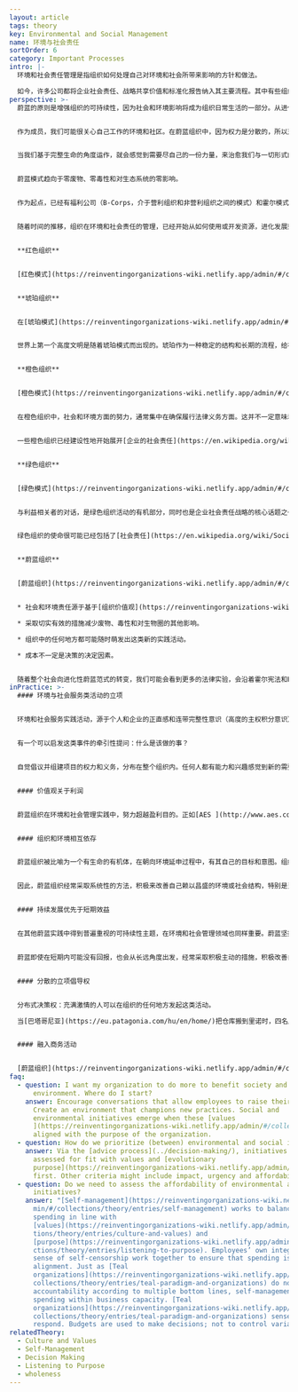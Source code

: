 ```yaml
---
layout: article
tags: theory
key: Environmental and Social Management
name: 环境与社会责任
sortOrder: 6
category: Important Processes
intro: |-
  环境和社会责任管理是指组织如何处理自己对环境和社会所带来影响的方针和做法。

  如今，许多公司都将企业社会责任、战略共享价值和标准化报告纳入其主要流程。其中有些组织将可持续性和可持续发展目标议程视为战略的一部分。
perspective: >-
  蔚蓝的原则是增强组织的可持续性，因为社会和环境影响将成为组织日常生活的一部分。从进化论的观点来看，这一切都源于内在智慧和正义感。


  作为成员，我们可能很关心自己工作的环境和社区。在蔚蓝组织中，因为权力是分散的，所以对环境和社会服务类的倡议和项目，可以由组织内任何位置的充满激情的人联合起来自由发起。


  当我们基于完整生命的角度运作，就会感觉到需要尽自己的一份力量，来治愈我们与一切形式的生命之间的破裂关系。


  蔚蓝模式趋向于零废物、零毒性和对生态系统的零影响。


  作为起点，已经有福利公司（B-Corps，介于营利组织和非营利组织之间的模式）和霍尔模式的宪法等倡议，都为蔚蓝领导层提供了有趣的参考方法。


  随着时间的推移，组织在环境和社会责任的管理，已经开始从如何使用或开发资源，进化发展到如何为社会和环境提供服务。


  **红色组织**


  [红色模式](https://reinventingorganizations-wiki.netlify.app/admin/#/collections/theory/entries/red-organizations) 的社会责任管理就是行使权力。组织受制于自然和环境，这些会决定部落的节奏。红色通过潜在利用价值这个滤镜，看待环境。时刻考虑：目前环境中有哪些是可为我用的自愿，以提高生存和繁衍能力？


  **琥珀组织**


  在[琥珀模式](https://reinventingorganizations-wiki.netlify.app/admin/#/collections/theory/entries/amber-paradigm-and-organizations)中，往往把组织看作独立于外部世界自成体系的系统，并由一个等级结构来管理。社会优先考虑那些基于出生、教育和性别等获得等级优势的人。环境被视为是可预测的，组织会为了自身利益寻求控制环境的方法，例如水利工程。


  世界上第一个高度文明是随着琥珀模式而出现的。琥珀作为一种稳定的结构和长期的流程，给社会结构及其潜力带来了前所未有的变化。


  **橙色组织**


  [橙色模式](https://reinventingorganizations-wiki.netlify.app/admin/#/collections/theory/entries/orange-paradigm-and-organizations)的目标导向型组织专注于解决实际问题。不断壮大并拥有过剩的资源（利润），是成功实现目标的结果。随着时间的推移，达不到目标将导致组织死亡。人们相信只有最强最佳的组织才能存活。


  在橙色组织中，社会和环境方面的努力，通常集中在确保履行法律义务方面。这并不一定意味着橙色否定这些服务行为的价值。但橙色组织只在有助于实现组织目标的情况下，才有理由采取有益于社会和环境的行动。对橙色来说，这类主动服务社会的计划，需要被包含在自己组织的目标中，才能得到实现。


  一些橙色组织已经建设性地开始展开[企业的社会责任](https://en.wikipedia.org/wiki/Corporate_social_responsibility)活动。有些贡献很显著。橙色组织经常利用其企业社会责任倡议这类的营销方式，来支持其品牌形象。（目的不是出于正义感，而是获利）


  **绿色组织**


  [绿色模式](https://reinventingorganizations-wiki.netlify.app/admin/#/collections/theory/entries/green-paradigm-and-organizations)将社区（以及环境）视为业务中的利益相关者。绿色的多元性主题，意味着其目标是不仅要作为一个组织取得成功，而且要提升其他人，使他们也能更成功。


  与利益相关者的对话，是绿色组织活动的有机部分，同时也是企业社会责任战略的核心话题之一。


  绿色组织的使命很可能已经包括了[社会责任](https://en.wikipedia.org/wiki/Social_responsibility).。比如，[绿色组织](https://reinventingorganizations-wiki.netlify.app/admin/#/collections/theory/entries/green-paradigm-and-organizations) 以通过优先发展中国家的供应商合作，帮助当地维持符合人道的工作条件。他们也可能专注于管理自己的[碳足迹](https://en.wikipedia.org/wiki/Carbon_footprint)或努力使产品和包装可回收。


  **蔚蓝组织**


  [蔚蓝组织](https://reinventingorganizations-wiki.netlify.app/admin/#/collections/theory/entries/teal-paradigm-and-organizations)蔚蓝组织将自己视为生命系统的有机部分。这个生命系统不仅包括组织本身，也包括周围的环境。因此，蔚蓝组织经常主动采取行动改善其环境：


  * 社会和环境责任源于基于[组织价值观](https://reinventingorganizations-wiki.netlify.app/admin/#/collections/theory/entries/culture-and-values)的“正确行为” 

  * 采取切实有效的措施减少废物、毒性和对生物圈的其他影响。

  * 组织中的任何地方都可能随时萌发出这类新的实践活动。

  * 成本不一定是决策的决定因素。


  随着整个社会向进化性蔚蓝范式的转变，我们可能会看到更多的法律实验，会沿着霍尔宪法和B-公司的路线前进。在“组织重塑”这本书的最后一章，拉鲁克斯推测了一个更深刻的变化：也许在一个成熟的蔚蓝社会里，我们不再考虑所有权，而是考虑管理权？这种转变将对组织的合法所有权产生深远影响（资本创新）。只有时间会告诉我们，这种情况是否会发生以及如何发生。
inPractice: >-
  #### 环境与社会服务类活动的立项


  环境和社会服务实践活动，源于个人和企业的正直感和连带完整性意识（高度的主权积分意识）。


  有一个可以启发这类事件的牵引性提问：什么是该做的事？


  自觉倡议并组建项目的权力和义务，分布在整个组织内。任何人都有能力和兴趣感觉到新的需要，并提出倡议。


  #### 价值观关于利润


  蔚蓝组织在环境和社会管理实践中，努力超越盈利目的。正如[AES ](http://www.aes.com/)在一次公开听证会上所说：“如果公司意识到...需要在价值观和利润间进行选择，我们就会努力坚持自己的价值观——即使这样做可能会导致利润减少或失去机会”。


  #### 组织和环境相互依存


  蔚蓝组织被比喻为一个有生命的有机体，在朝向环境延申过程中，有其自己的目标和意图。组织及其所处的环境都被认为是生命系统的一部分。因此，组织依赖于其环境以及能影响自己的社会结构。也就是说，没有一个健康的环境，组织就不能兴旺发达。


  因此，蔚蓝组织经常采取系统性的方法，积极来改善自己赖以昌盛的环境或社会结构，特别是当环境成为实现组织目标所必需要素之际。


  #### 持续发展优先于短期效益


  在其他蔚蓝实践中得到普遍重视的可持续性主题，在环境和社会管理领域也同样重要。蔚蓝坚持以长期可持续的方式实现价值。其中一个主要原因是，蔚蓝原则认为，为了短期的经济利益而榨取自己或组织的生命，是不道德的。把未来实现目标的潜力置于危险之中，是愚蠢而错误的做法。


  蔚蓝即使在短期内可能没有回报，也会从长远角度出发，经常采取积极主动的措施，积极改善自己周围的环境和社会条件，以提高目标的可持续性。


  #### 分散的立项倡导权


  分布式决策权：充满激情的人可以在组织的任何地方发起这类活动。

  当[巴塔哥尼亚](https://eu.patagonia.com/hu/en/home/)把仓库搬到里诺时，四名成员注意到内华达州的大部分荒野没有得到保护。他们发起了一项倡议，使120万英亩的荒野得到保护。


  #### 融入商务活动


  [蔚蓝组织](https://reinventingorganizations-wiki.netlify.app/admin/#/collections/theory/entries/teal-paradigm-and-organizations) do not (normally) have separate units for Corporate Social Responsibility. [Buurtzorg ](https://www.buurtzorgnederland.com/)adds new services in response to emerging social needs sensed by nurses, e.g. to help Alzheimer’s patients handle domestic chores.
faq:
  - question: I want my organization to do more to benefit society and the
      environment. Where do I start?
    answer: Encourage conversations that allow employees to raise their concerns.
      Create an environment that champions new practices. Social and
      environmental initiatives emerge when these [values
      ](https://reinventingorganizations-wiki.netlify.app/admin/#/collections/theory/entries/culture-and-values)are
      aligned with the purpose of the organization.
  - question: How do we prioritize (between) environmental and social initiatives?
    answer: Via the [advice process](../decision-making/), initiatives can be
      assessed for fit with values and [evolutionary
      purpose](https://reinventingorganizations-wiki.netlify.app/admin/#/collections/theory/entries/evolutionary-purpose)
      first. Other criteria might include impact, urgency and affordability.
  - question: Do we need to assess the affordability of environmental and social
      initiatives?
    answer: "[Self-management](https://reinventingorganizations-wiki.netlify.app/ad\
      min/#/collections/theory/entries/self-management) works to balance
      spending in line with
      [values](https://reinventingorganizations-wiki.netlify.app/admin/#/collec\
      tions/theory/entries/culture-and-values) and
      [purpose](https://reinventingorganizations-wiki.netlify.app/admin/#/colle\
      ctions/theory/entries/listening-to-purpose). Employees’ own integrity and
      sense of self-censorship work together to ensure that spending is in
      alignment. Just as [Teal
      organizations](https://reinventingorganizations-wiki.netlify.app/admin/#/\
      collections/theory/entries/teal-paradigm-and-organizations) do not measure
      accountability according to multiple bottom lines, self-management guides
      spending within business capacity. [Teal
      organizations](https://reinventingorganizations-wiki.netlify.app/admin/#/\
      collections/theory/entries/teal-paradigm-and-organizations) sense and
      respond. Budgets are used to make decisions; not to control variances."
relatedTheory:
  - Culture and Values
  - Self-Management
  - Decision Making
  - Listening to Purpose
  - wholeness
---
```

